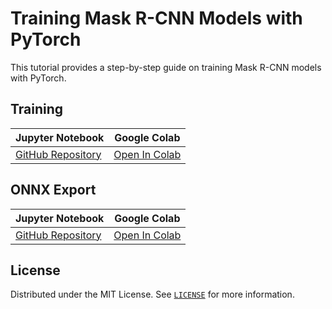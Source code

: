 # Training Mask R-CNN Models with PyTorch

This tutorial provides a step-by-step guide on training Mask R-CNN models with PyTorch. 



## Training

| Jupyter Notebook                                             | Google Colab                                                 |
| ------------------------------------------------------------ | ------------------------------------------------------------ |
| [GitHub Repository](https://github.com/cj-mills/pytorch-mask-rcnn-tutorial-code/blob/main/notebooks/pytorch-mask-r-cnn-training.ipynb) | [Open In Colab](https://colab.research.google.com/github/cj-mills/pytorch-mask-rcnn-tutorial-code/blob/main/notebooks/pytorch-mask-r-cnn-training-colab.ipynb) |



## ONNX Export

| Jupyter Notebook                                             | Google Colab                                                 |
| ------------------------------------------------------------ | ------------------------------------------------------------ |
| [GitHub Repository](https://github.com/cj-mills/pytorch-mask-rcnn-tutorial-code/blob/main/notebooks/pytorch-mask-r-cnn-onnx-export.ipynb) | [Open In Colab](https://colab.research.google.com/github/cj-mills/pytorch-mask-rcnn-tutorial-code/blob/main/notebooks/pytorch-mask-r-cnn-onnx-export-colab.ipynb) |



## License

Distributed under the MIT License. See [`LICENSE`](./LICENSE) for more information.